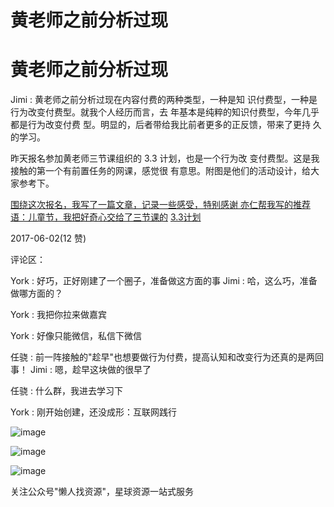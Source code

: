 # 黄老师之前分析过现

# 黄老师之前分析过现

Jimi : 黄老师之前分析过现在内容付费的两种类型，一种是知 识付费型，一种是行为改变付费型。就我个人经历而言，去 年基本是纯粹的知识付费型，今年几乎都是行为改变付费 型。明显的，后者带给我比前者更多的正反馈，带来了更持 久的学习。

昨天报名参加黄老师三节课组织的 3.3 计划，也是一个行为改 变付费型。这是我接触的第一个有前置任务的网课，感觉很 有意思。附图是他们的活动设计，给大家参考下。

[围绕这次报名，我写了一篇文章，记录一些感受，特别感谢 亦仁帮我写的推荐语：](https://mp.weixin.qq.com/s/cUJEsi66_6yzVvIvqLkTJQ)[儿童节，我把好奇心交给了三节课的](https://mp.weixin.qq.com/s/cUJEsi66_6yzVvIvqLkTJQ) [3.3](https://mp.weixin.qq.com/s/cUJEsi66_6yzVvIvqLkTJQ)[计划](https://mp.weixin.qq.com/s/cUJEsi66_6yzVvIvqLkTJQ)

2017-06-02(12 赞)

评论区：

York : 好巧，正好刚建了一个圈子，准备做这方面的事 Jimi : 哈，这么巧，准备做哪方面的？

York : 我把你拉来做嘉宾

York : 好像只能微信，私信下微信

任骁 : 前一阵接触的"趁早"也想要做行为付费，提高认知和改变行为还真的是两回事！ Jimi : 嗯，趁早这块做的很早了

任骁 : 什么群，我进去学习下

York : 刚开始创建，还没成形：互联网践行

![image](img/Image_410.png)

![image](img/Image_411.png)

![image](img/Image_412.png)

关注公众号"懒人找资源"，星球资源一站式服务